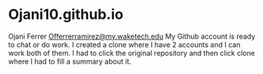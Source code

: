 # Ojani10.github.io
Ojani Ferrer Offerrerramirez@my.waketech.edu
My Github account is ready to chat or do work.
I created a clone where I have 2 accounts and I can work both of them.
I had to click the original repository and then click clone where I had to fill a summary about it.
